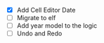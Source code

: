 - [x] Add Cell Editor Date
- [ ] Migrate to elf
- [ ] Add year model to the logic
- [ ] Undo and Redo
